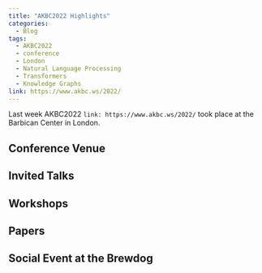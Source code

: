 ```yaml
---
title: "AKBC2022 Highlights"
categories:
  - Blog
tags:
  - AKBC2022
  - conference
  - London
  - Natural Language Processing
  - Transformers 
  - Knowledge Graphs
link: https://www.akbc.ws/2022/
---
```


Last week AKBC2022 `link: https://www.akbc.ws/2022/` took place at the Barbican Center in London. 

## Conference Venue

## Invited Talks 

## Workshops 

## Papers 

## Social Event at the Brewdog 